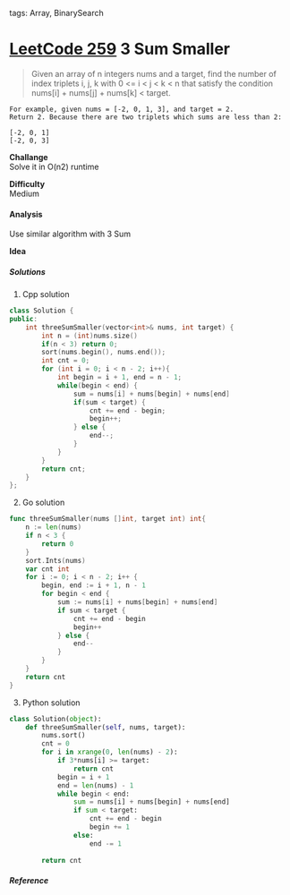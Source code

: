 tags: Array, BinarySearch

# [LeetCode 259] 3 Sum Smaller

>Given an array of n integers nums and a target, find the number of index triplets i, j, k 
with 0 <= i < j < k < n that satisfy the condition nums[i] + nums[j] + nums[k] < target.

    For example, given nums = [-2, 0, 1, 3], and target = 2.
    Return 2. Because there are two triplets which sums are less than 2:

    [-2, 0, 1]
    [-2, 0, 3]

**Challange**  
Solve it in O(n2) runtime


**Difficulty**  
Medium

#### Analysis
Use similar algorithm with 3 Sum

**Idea**  

##### Solutions

1. Cpp solution
```cpp
class Solution {
public:
    int threeSumSmaller(vector<int>& nums, int target) {
        int n = (int)nums.size()
        if(n < 3) return 0;
        sort(nums.begin(), nums.end());
        int cnt = 0;
        for (int i = 0; i < n - 2; i++){
            int begin = i + 1, end = n - 1;
            while(begin < end) {
                sum = nums[i] + nums[begin] + nums[end]
                if(sum < target) {
                    cnt += end - begin;
                    begin++;
                } else {
                    end--;
                }
            }
        }
        return cnt;
    }
};
```

2. Go solution

```go
func threeSumSmaller(nums []int, target int) int{
    n := len(nums)
    if n < 3 {
        return 0
    }
    sort.Ints(nums)
    var cnt int
    for i := 0; i < n - 2; i++ {
        begin, end := i + 1, n - 1
        for begin < end {
            sum := nums[i] + nums[begin] + nums[end]
            if sum < target {
                cnt += end - begin
                begin++
            } else {
                end--
            }
        }
    }
    return cnt
}
```

3. Python solution

```python
class Solution(object):
    def threeSumSmaller(self, nums, target):
        nums.sort()
        cnt = 0
        for i in xrange(0, len(nums) - 2):
            if 3*nums[i] >= target:
                return cnt
            begin = i + 1
            end = len(nums) - 1
            while begin < end:
                sum = nums[i] + nums[begin] + nums[end] 
                if sum < target:
                    cnt += end - begin
                    begin += 1
                else:
                    end -= 1
                
        return cnt
```

##### Reference

[LeetCode 259]:https://leetcode.com/problems/3sum-smaller
